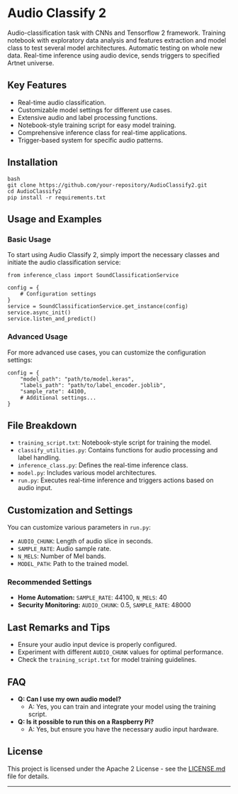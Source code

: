 # Audio Classify 2
Audio-classification task with CNNs and Tensorflow 2 framework. Training notebook with exploratory data analysis and features extraction and model class to test several model architectures. Automatic testing on whole new data. Real-time inference using audio device, sends triggers to specified Artnet universe.
## Key Features
- Real-time audio classification.
- Customizable model settings for different use cases.
- Extensive audio and label processing functions.
- Notebook-style training script for easy model training.
- Comprehensive inference class for real-time applications.
- Trigger-based system for specific audio patterns.

## Installation
```
bash
git clone https://github.com/your-repository/AudioClassify2.git
cd AudioClassify2
pip install -r requirements.txt
```

## Usage and Examples
### Basic Usage
To start using Audio Classify 2, simply import the necessary classes and initiate the audio classification service:
```
from inference_class import SoundClassificationService

config = {
    # Configuration settings
}
service = SoundClassificationService.get_instance(config)
service.async_init()
service.listen_and_predict()
```
### Advanced Usage
For more advanced use cases, you can customize the configuration settings:
```
config = {
    "model_path": "path/to/model.keras",
    "labels_path": "path/to/label_encoder.joblib",
    "sample_rate": 44100,
    # Additional settings...
}
```

## File Breakdown
- `training_script.txt`: Notebook-style script for training the model.
- `classify_utilities.py`: Contains functions for audio processing and label handling.
- `inference_class.py`: Defines the real-time inference class.
- `model.py`: Includes various model architectures.
- `run.py`: Executes real-time inference and triggers actions based on audio input.

## Customization and Settings
You can customize various parameters in `run.py`:
- `AUDIO_CHUNK`: Length of audio slice in seconds.
- `SAMPLE_RATE`: Audio sample rate.
- `N_MELS`: Number of Mel bands.
- `MODEL_PATH`: Path to the trained model.

### Recommended Settings
- **Home Automation:** `SAMPLE_RATE`: 44100, `N_MELS`: 40
- **Security Monitoring:** `AUDIO_CHUNK`: 0.5, `SAMPLE_RATE`: 48000

## Last Remarks and Tips
- Ensure your audio input device is properly configured.
- Experiment with different `AUDIO_CHUNK` values for optimal performance.
- Check the `training_script.txt` for model training guidelines.

## FAQ
- **Q: Can I use my own audio model?**
  - A: Yes, you can train and integrate your model using the training script.
- **Q: Is it possible to run this on a Raspberry Pi?**
  - A: Yes, but ensure you have the necessary audio input hardware.

## License
This project is licensed under the Apache 2 License - see the [LICENSE.md](LICENSE) file for details.

---



